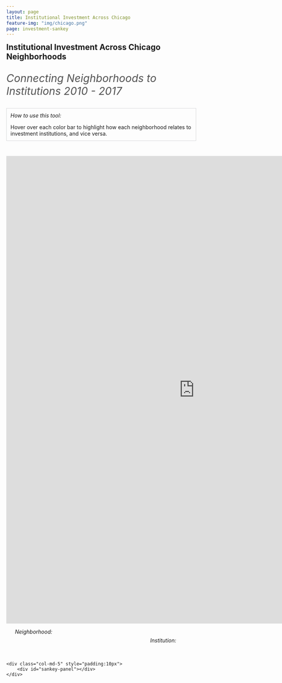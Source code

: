 ```yaml
---
layout: page
title: Institutional Investment Across Chicago
feature-img: "img/chicago.png"
page: investment-sankey
---
```

<style>

& p.subheading {
        font-size: 1.75rem;
        color: #525252;
        font-style:italic;
    }
    & .row.mt-0{
        margin-left:0;
        margin-right:0;
    }
    #axis-label{
        margin-right: 30px;
        & .col-md-6{
            padding:3px;
            & h6{
                margin-bottom: 0px;
                margin-top:0px;
                padding-right: 10px;
                padding-left: 10px;
            }
        }
    }
    #viz_container{
        overflow: visible;
        position: relative;
        height: inherit;
        margin-top:20px;
    }
    .node rect {
        cursor: move;
        fill-opacity: .9;
        shape-rendering: crispEdges;
    }
    .node text {
        pointer-events: none;
        text-shadow: 0 1px 0 #fff;
    }
    .link {
        fill: none;
        stroke: #000;
        stroke-opacity: .1;
    }
    #sankey-panel {
        overflow: visible;
        position: relative;
        float: right;
        text-align:left;
        /*left:730px;
        padding-right:20px;
        padding-left:40px;*/
        height: inherit;
        margin-top: 0px;
        margin-left:0px;
        background-color: inherit;
    }
    .panel_desc{
        margin-top: 10px;
    }
    #tab{
        margin-top: -20px;
        margin-bottom: 25px;
    }

    #tab_2 > table.icon{
        margin-bottom: 3.5px;
    }
    #tab_2 > table > tbody > tr > td.val{
        width: 216px;
        height:15px;
        overflow:invisible;
    }
    #tab_2 > table > tbody > tr > td.name{
        width: 270px;
        height:15px;
        overflow:visible;
    }
    #tab_2 {
        /*height:40px;*/
        width:385px;
        margin-top:2px;
        margin-bottom:-15px;
    }
    #sankey-panel h1 {
        font-size: 2em;
        font-style: inherit;
        font-weight: lighter;
        margin-top: 0;
        margin-left: 0;
        margin-right: 0;
        margin-bottom: 10px;
        padding: 0;
        color: #0071BC;
        line-height:110%;
        }
    #sankey-panel h2 {
        font-size: 2.1em;
        font-style: inherit;
        font-weight: ultra-light;
        margin: 0;
        padding: 0;
        color: #666666;
    }
    #sankey-panel h3 {
        font-size: 1.4em;
        margin: 0;
        padding: 0;
        text-transform: capitalize;
        /*font-variant:small-caps;*/
        color: #555555;
    }
    #sankey-panel h4 {
        font-size: 1.5em;
        text-transform: capitalize;
        /*font-variant:small-caps;*/
        font-style: inherit;
        color: #555555;
    }
    #sankey-panel p {
        font-style: inherit;
        font-size: .8em;
        line-height: 110%;
        /*margin-top: -3px;
        text-transform: capitalize;
        font-variant:small-caps;*/
        color: #555555;
    }
    #tite_text {
        margin-top: 10px;
        width: 800px;
    }
    #tite_text > p.headline {
        position: relative;
        font-size: 2em;
    }
    #tite_text > p.body_text {
        position: relative;
        font-size: 1.1em;
        margin-top: -15px;
    }
    #description > p.body_text {
        position: relative;
        font-size: 1.1em;
        margin-top: -15px;
    }
    #references{
        .p {
                margin-bottom: 1.5rem;
        }
    }

</style>

<h2 style="margin-top:0; margin-bottom:10px">Institutional Investment Across Chicago Neighborhoods </h2>
<p class="subheading">Connecting Neighborhoods to Institutions 2010 - 2017</p>
<div class="row mt-0">
    <div class="col-md-8" style="margin-left:0; padding-left:0; padding-right:30px">
        <p></p>
    </div>
    <div class="col-md-4" style="padding-left:0">
        <div style="border-color:#d6d7d9; border-width: 1px; border-style: solid; padding:10px; margin-bottom:40px">
            <h6 style="margin-top:0; margin-bottom:5px">How to use this tool:</h6>
            <p style="margin-bottom:0">Hover over each color bar to highlight how each neighborhood relates to investment institutions, and vice versa.</p>
        </div>
    </div>
</div>

<iframe width="998" height="1240" frameborder="0" src="https://kiganalytics.carto.com/builder/cd18ad66-807d-4482-9a05-54cdde4f9f1c/embed" allowfullscreen webkitallowfullscreen mozallowfullscreen oallowfullscreen msallowfullscreen></iframe>

<div class="row mt-0">
    <div class="col-md-7" style="padding:10px">
        <div class="row mt-0">
            <div id="axis-label">
                <div class="col-md-6">
                    <h6>Neighborhood:</h6>
                </div>
                <div class="col-md-6">
                    <h6 style="text-align:right">Institution:</h6>
                </div>
            </div>
        </div>
        <div class="row mt-0">
            <div id="viz_container"></div>
        </div>
    </div>

    <div class="col-md-5" style="padding:10px">
        <div id="sankey-panel"></div>
    </div>
</div>
<!-- <div class="row mt-0">
    <div id="references">
        <h5> How this analysis was conducted</h5>
        <p>This analysis was conducted using agency account obligation data reported to USAspending.gov, which is available to the public. Each reported account is aligned to a single Budget Function and is further broken out by the dollars obligated under each Object Class (data can be found via the TAS/categories endpoint within the DATA Act API). Summarizing across all agency accounts can provide the total dollars obligated under each unique combination of Budget Function and Object Class which populates the visualization above.The data used in this tool was pulled as of September 22, 2017.</p>
    </div>
</div> -->
<!-- d3 -->
<script src="d3.v3.min.js"></script>
<script src="investment-sankey.js"></script>